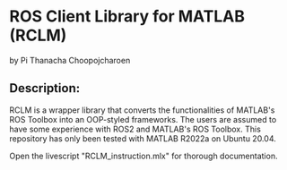 # ROS Client Library for MATLAB (RCLM)
by Pi Thanacha Choopojcharoen

## Description:

RCLM is a wrapper library that converts the functionalities of MATLAB's ROS Toolbox into an OOP-styled frameworks.  The users are assumed to have some experience with ROS2 and MATLAB's ROS Toolbox. This repository has only been tested with MATLAB R2022a on Ubuntu 20.04.

Open the livescript "RCLM_instruction.mlx" for thorough documentation.
